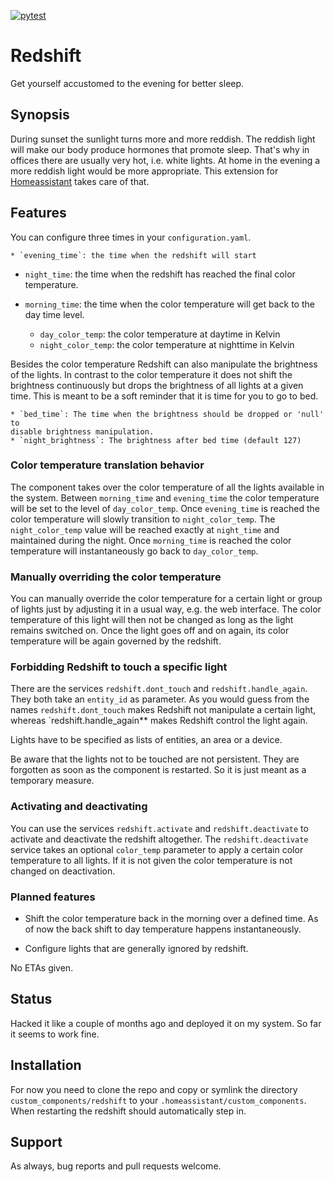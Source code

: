 [![pytest](https://github.com/johannes-mueller/redshift/actions/workflows/pytest.yml/badge.svg)](https://github.com/johannes-mueller/redshift/actions/workflows/pytest.yml)

# Redshift

Get yourself accustomed to the evening for better sleep.


## Synopsis

During sunset the sunlight turns more and more reddish.  The reddish light will
make our body produce hormones that promote sleep.  That's why in offices there
are usually very hot, i.e. white lights.  At home in the evening a more reddish
light would be more appropriate.  This extension for
[Homeassistant](https://home-assistant.io) takes care of that.


## Features

You can configure three times in your `configuration.yaml`.

    * `evening_time`: the time when the redshift will start
  * `night_time`: the time when the redshift has reached the final color
    temperature.
  * `morning_time`: the time when the color temperature will get back to the
    day time level.

    * `day_color_temp`: the color temperature at daytime in Kelvin
    * `night_color_temp`: the color temperature at nighttime in Kelvin

Besides the color temperature Redshift can also manipulate the brightness of
the lights.  In contrast to the color temperature it does not shift the
brightness continuously but drops the brightness of all lights at a given
time.  This is meant to be a soft reminder that it is time for you to go to
bed.

    * `bed_time`: The time when the brightness should be dropped or 'null' to
    disable brightness manipulation.
    * `night_brightness`: The brightness after bed time (default 127)

### Color temperature translation behavior

The component takes over the color temperature of all the lights available in
the system.  Between `morning_time` and `evening_time` the color temperature
will be set to the level of `day_color_temp`.  Once `evening_time` is reached
the color temperature will slowly transition to `night_color_temp`.  The
`night_color_temp` value will be reached exactly at `night_time` and maintained
during the night.  Once `morning_time` is reached the color temperature will
instantaneously go back to `day_color_temp`.


### Manually overriding the color temperature

You can manually override the color temperature for a certain light or group of
lights just by adjusting it in a usual way, e.g. the web interface.  The color
temperature of this light will then not be changed as long as the light remains
switched on.  Once the light goes off and on again, its color temperature will
be again governed by the redshift.


### Forbidding Redshift to touch a specific light

There are the services `redshift.dont_touch` and `redshift.handle_again`. They
both take an `entity_id` as parameter.  As you would guess from the names
`redshift.dont_touch` makes Redshift not manipulate a certain light, whereas
`redshift.handle_again** makes Redshift control the light again.

Lights have to be specified as lists of entities, an area or a device.

Be aware that the lights not to be touched are not persistent.  They are
forgotten as soon as the component is restarted.  So it is just meant as a
temporary measure.


### Activating and deactivating

You can use the services `redshift.activate` and `redshift.deactivate` to
activate and deactivate the redshift altogether.  The `redshift.deactivate`
service takes an optional `color_temp` parameter to apply a certain color
temperature to all lights.  If it is not given the color temperature is not
changed on deactivation.


### Planned features

* Shift the color temperature back in the morning over a defined time.  As of now
  the back shift to day temperature happens instantaneously.

* Configure lights that are generally ignored by redshift.

No ETAs given.


## Status

Hacked it like a couple of months ago and deployed it on my system.  So far it seems to
work fine.


## Installation

For now you need to clone the repo and copy or symlink the directory
`custom_components/redshift` to your `.homeassistant/custom_components`.  When
restarting the redshift should automatically step in.


## Support

As always, bug reports and pull requests welcome.
